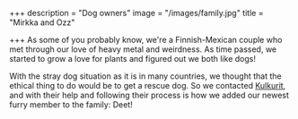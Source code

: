 +++
description = "Dog owners"
image = "/images/family.jpg"
title = "Mirkka and Ozz"

+++
As some of you probably know, we're a Finnish-Mexican couple who met through our love of heavy metal and weirdness. As time passed, we started to grow a love for plants and figured out we both like dogs!

With the stray dog situation as it is in many countries, we thought that the ethical thing to do would be to get a rescue dog. So we contacted [Kulkurit](https://kulkurit.fi/), and with their help and following their process is how we added our newest furry member to the family: Deet!